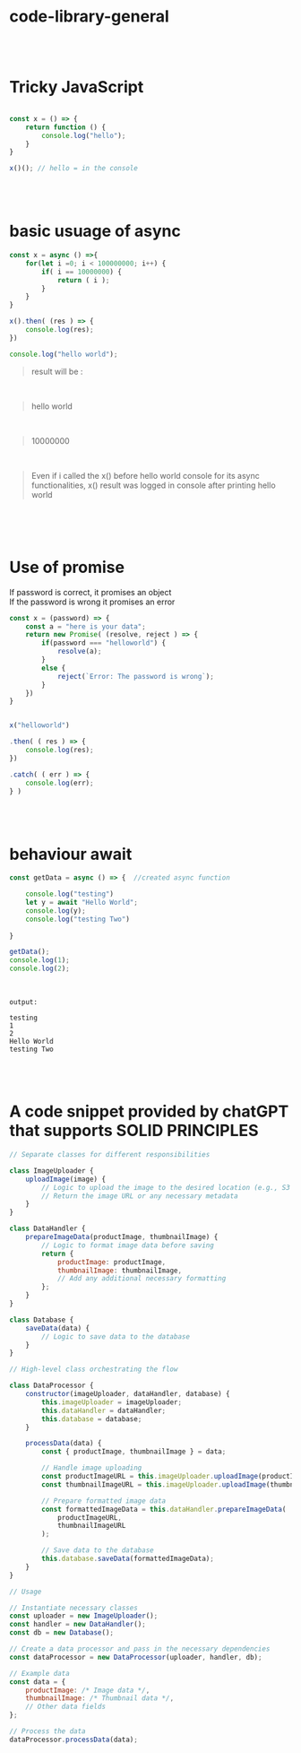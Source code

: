 # code-library-general

<br>
<br>

# Tricky JavaScript
```javascript

const x = () => {
    return function () {
        console.log("hello");
    }
}

x()(); // hello = in the console
```


<br>
<br>

# basic usuage of async
```javascript
const x = async () =>{
    for(let i =0; i < 100000000; i++) {
        if( i == 10000000) {
            return ( i );
        }
    }
}

x().then( (res ) => {
    console.log(res);
})

console.log("hello world");

```
> result will be : 

<br>

> hello world 

<br>

> 10000000 

<br>

> Even if i called the x()  before hello world console for its async functionalities, x() result was logged in console after printing hello world

<br>
<br>
<br>

# Use of promise 
If password is correct, it promises an object<br>
If the password is wrong it promises an error 

```javascript
const x = (password) => {
    const a = "here is your data";
    return new Promise( (resolve, reject ) => {
        if(password === "helloworld") {
            resolve(a);
        }
        else {
            reject(`Error: The password is wrong`);
        }
    })
}


x("helloworld")

.then( ( res ) => {
    console.log(res);
})

.catch( ( err ) => {
    console.log(err);
} )
```

<br>
<br>

# behaviour await

```javascript
const getData = async () => {  //created async function

    console.log("testing")
    let y = await "Hello World";
    console.log(y);
    console.log("testing Two")
    
}

getData(); 
console.log(1);
console.log(2);

```
<br>

```
output:

testing
1
2
Hello World
testing Two
```


<br>
<br>

# A code snippet provided by chatGPT that supports SOLID PRINCIPLES
```javascript
// Separate classes for different responsibilities

class ImageUploader {
    uploadImage(image) {
        // Logic to upload the image to the desired location (e.g., S3 bucket)
        // Return the image URL or any necessary metadata
    }
}

class DataHandler {
    prepareImageData(productImage, thumbnailImage) {
        // Logic to format image data before saving
        return {
            productImage: productImage,
            thumbnailImage: thumbnailImage,
            // Add any additional necessary formatting
        };
    }
}

class Database {
    saveData(data) {
        // Logic to save data to the database
    }
}

// High-level class orchestrating the flow

class DataProcessor {
    constructor(imageUploader, dataHandler, database) {
        this.imageUploader = imageUploader;
        this.dataHandler = dataHandler;
        this.database = database;
    }

    processData(data) {
        const { productImage, thumbnailImage } = data;

        // Handle image uploading
        const productImageURL = this.imageUploader.uploadImage(productImage);
        const thumbnailImageURL = this.imageUploader.uploadImage(thumbnailImage);

        // Prepare formatted image data
        const formattedImageData = this.dataHandler.prepareImageData(
            productImageURL,
            thumbnailImageURL
        );

        // Save data to the database
        this.database.saveData(formattedImageData);
    }
}

// Usage

// Instantiate necessary classes
const uploader = new ImageUploader();
const handler = new DataHandler();
const db = new Database();

// Create a data processor and pass in the necessary dependencies
const dataProcessor = new DataProcessor(uploader, handler, db);

// Example data
const data = {
    productImage: /* Image data */,
    thumbnailImage: /* Thumbnail data */,
    // Other data fields
};

// Process the data
dataProcessor.processData(data);

```

